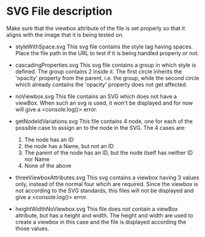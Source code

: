 # SVG File description

Make sure that the viewbox attribute of the file is set properly so that it aligns with the image that it is being tested on.

- styleWithSpace.svg
This svg file contains the style tag having spaces. Place the file path in the URL to test if it is being handled properly or not.

- cascadingProperties.svg
This svg file contains a group <g> in which style is defined. The group contains 2 <circle> inside it. The first circle inherits the 'opacity' property from the parent, i.e. the group, while the second circle which already contains the 'opacity' property does not get affected.

- noViewbox.svg
This file contains an SVG which does not have a viewBox. When such an svg is used, it won't be displayed and for now will give a <console.log()> error.

- getNodeIdVariations.svg
This file contains 4 node, one for each of the possible case to assign an <ID> to the node in the SVG. The 4 cases are:
	1. The node has an ID
	2. the node has a Name, but not an ID
	3. The parent of the node has an ID, but the node itself has neither ID nor Name
	4. None of the above

- threeViewboxAttributes.svg
This svg contains a viewbox having 3 values only, instead of the normal four whcih are required. Since the viewbox is not according to the SVG standards, this files will not be displayed and give a <console.log()> error.

- heightWidthNoViewbox.svg
This file does not contain a viewBox attribute, but has a height and width. The height and width are used to create a viewbox in this case and the file is displayed according the those values.
